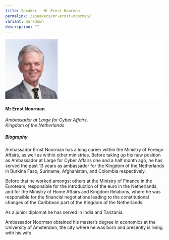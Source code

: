 ```yaml
---
title: Speaker – Mr Ernst Noorman
permalink: /speakers/mr-ernst-noorman/
variant: markdown
description: ""
---
```

![](/images/2025%20speakers/Ernst_Noorman.png)
#### **Mr Ernst Noorman**

*Ambassador at Large for Cyber Affairs,<br>Kingdom of the Netherlands*

##### **Biography**
Ambassador Ernst Noorman has a long career within the Ministry of Foreign Affairs, as well as within other ministries. Before taking up his new position as Ambassador at Large for Cyber Affairs one and a half month ago, he has served the past 13 years as ambassador for the Kingdom of the Netherlands in Burkina Faso, Suriname, Afghanistan, and Colombia respectively.

Before that he worked amongst others at the Ministry of Finance in the Euroteam, responsible for the introduction of the euro in the Netherlands, and for the Ministry of Home Affairs and Kingdom Relations, where he was responsible for the financial negotiations leading to the constitutional changes of the Caribbean part of the Kingdom of the Netherlands.

As a junior diplomat he has served in India and Tanzania.

Ambassador Noorman obtained his master’s degree in economics at the University of Amsterdam, the city where he was born and presently is living with his wife.
